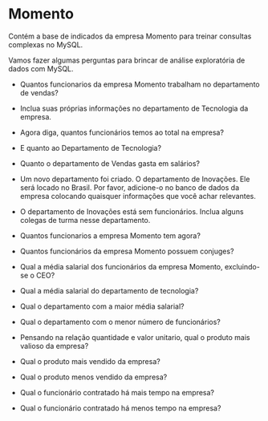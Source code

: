 <!-- /*SELECT 

	CONCAT(

	funcionarios.primeiro_nome, " ",

    funcionarios.sobrenome) as nome_funcionario,

    cargos.cargo_nome as nome_cargo

FROM funcionarios

INNER JOIN cargos

ON funcionarios.cargo_id = cargos.cargo_id

order by funcionarios.primeiro_nome;
 */ -->

 # Momento 

Contém a base de indicados da empresa Momento para treinar consultas complexas no MySQL.

Vamos fazer algumas perguntas para brincar de análise exploratória de dados com MySQL.

* Quantos funcionarios da empresa Momento trabalham no departamento de vendas?

* Inclua suas próprias informações no departamento de Tecnologia da empresa.

* Agora diga, quantos funcionários temos ao total na empresa?

* E quanto ao Departamento de Tecnologia?

* Quanto o departamento de Vendas gasta em salários?

* Um novo departamento foi criado. O departamento de Inovações. 
Ele será locado no Brasil. Por favor, adicione-o no banco de dados da empresa colocando quaisquer informações que você achar relevantes.

* O departamento de Inovações está sem funcionários. Inclua alguns colegas de turma nesse departamento.  

* Quantos funcionarios a empresa Momento tem agora?

* Quantos funcionários da empresa Momento possuem conjuges?

* Qual a média salarial dos funcionários da empresa Momento, excluindo-se o CEO?

* Qual a média salarial do departamento de tecnologia? 

* Qual o departamento com a maior média salarial?

* Qual o departamento com o menor número de funcionários?

* Pensando na relação quantidade e valor unitario, qual o produto mais valioso da empresa?

* Qual o produto mais vendido da empresa?

* Qual o produto menos vendido da empresa?

* Qual o funcionário contratado há mais tempo na empresa?

* Qual o funcionário contratado há menos tempo na empresa?